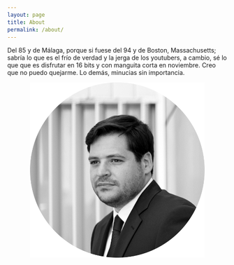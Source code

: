 ```yaml
---
layout: page
title: About
permalink: /about/
---
```


Del 85 y de Málaga, porque si fuese del 94 y de Boston, Massachusetts; sabría lo que es el frío de verdad y la jerga de los youtubers, a cambio, sé lo que que es disfrutar en 16 bits y con manguita corta en noviembre. Creo que no puedo quejarme. Lo demás, minucias sin importancia.

<p align="center">
<img src="/assets/images/author.png" title="About" alt="About" />
</p>
